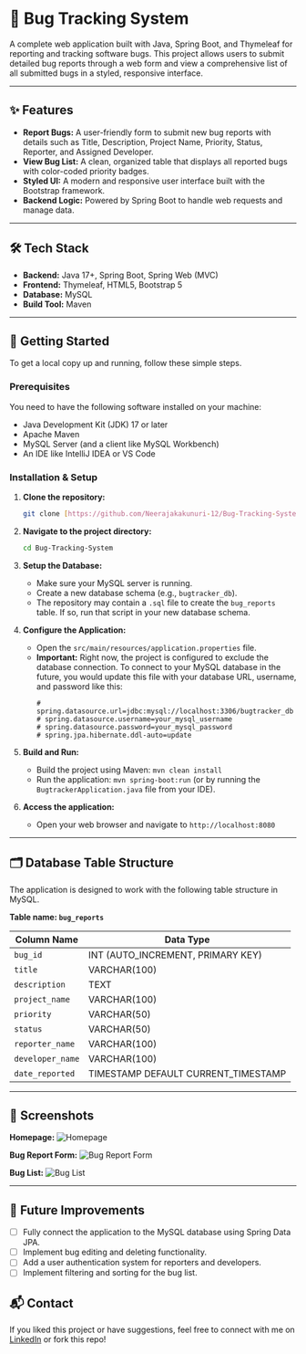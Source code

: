 # 🐞 Bug Tracking System

A complete web application built with Java, Spring Boot, and Thymeleaf for reporting and tracking software bugs. This project allows users to submit detailed bug reports through a web form and view a comprehensive list of all submitted bugs in a styled, responsive interface.

---

## ✨ Features

* **Report Bugs:** A user-friendly form to submit new bug reports with details such as Title, Description, Project Name, Priority, Status, Reporter, and Assigned Developer.
* **View Bug List:** A clean, organized table that displays all reported bugs with color-coded priority badges.
* **Styled UI:** A modern and responsive user interface built with the Bootstrap framework.
* **Backend Logic:** Powered by Spring Boot to handle web requests and manage data.

---

## 🛠️ Tech Stack

* **Backend:** Java 17+, Spring Boot, Spring Web (MVC)
* **Frontend:** Thymeleaf, HTML5, Bootstrap 5
* **Database:** MySQL
* **Build Tool:** Maven

---

## 🚀 Getting Started

To get a local copy up and running, follow these simple steps.

### Prerequisites

You need to have the following software installed on your machine:
* Java Development Kit (JDK) 17 or later
* Apache Maven
* MySQL Server (and a client like MySQL Workbench)
* An IDE like IntelliJ IDEA or VS Code

### Installation & Setup

1.  **Clone the repository:**
    ```bash
    git clone [https://github.com/Neerajakakunuri-12/Bug-Tracking-System.git](https://github.com/Neerajakakunuri-12/Bug-Tracking-System.git)
    ```

2.  **Navigate to the project directory:**
    ```bash
    cd Bug-Tracking-System
    ```

3.  **Setup the Database:**
    * Make sure your MySQL server is running.
    * Create a new database schema (e.g., `bugtracker_db`).
    * The repository may contain a `.sql` file to create the `bug_reports` table. If so, run that script in your new database schema.

4.  **Configure the Application:**
    * Open the `src/main/resources/application.properties` file.
    * **Important:** Right now, the project is configured to exclude the database connection. To connect to your MySQL database in the future, you would update this file with your database URL, username, and password like this:
        ```properties
        # spring.datasource.url=jdbc:mysql://localhost:3306/bugtracker_db
        # spring.datasource.username=your_mysql_username
        # spring.datasource.password=your_mysql_password
        # spring.jpa.hibernate.ddl-auto=update
        ```

5.  **Build and Run:**
    * Build the project using Maven: `mvn clean install`
    * Run the application: `mvn spring-boot:run` (or by running the `BugtrackerApplication.java` file from your IDE).

6.  **Access the application:**
    * Open your web browser and navigate to `http://localhost:8080`

---
## 🗂 Database Table Structure

The application is designed to work with the following table structure in MySQL.

**Table name: `bug_reports`**

| Column Name      | Data Type                         |
| ---------------- | --------------------------------- |
| `bug_id`         | INT (AUTO_INCREMENT, PRIMARY KEY) |
| `title`          | VARCHAR(100)                      |
| `description`    | TEXT                              |
| `project_name`   | VARCHAR(100)                      |
| `priority`       | VARCHAR(50)                       |
| `status`         | VARCHAR(50)                       |
| `reporter_name`  | VARCHAR(100)                      |
| `developer_name` | VARCHAR(100)                      |
| `date_reported`  | TIMESTAMP DEFAULT CURRENT_TIMESTAMP |

---

## 📸 Screenshots


**Homepage:**
![Homepage](screenshots/homepage.png)

**Bug Report Form:**
![Bug Report Form](screenshots/bug-form.png)

**Bug List:**
![Bug List](screenshots/bug-list.png)

---
## 📌 Future Improvements

-   [ ] Fully connect the application to the MySQL database using Spring Data JPA.
-   [ ] Implement bug editing and deleting functionality.
-   [ ] Add a user authentication system for reporters and developers.
-   [ ] Implement filtering and sorting for the bug list.

## 📬 Contact

If you liked this project or have suggestions, feel free to connect with me on [LinkedIn](https://www.linkedin.com/in/kakunuri-neeraja-534602251) or fork this repo!

